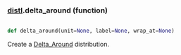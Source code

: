 ### [distl](distl.md).delta_around (function)


```py

def delta_around(unit=None, label=None, wrap_at=None)

```



Create a [Delta_Around](Delta_Around.md) distribution.

